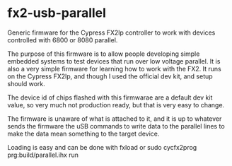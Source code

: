 fx2-usb-parallel
================

Generic firmware for the Cypress FX2lp controller to work with devices controlled with 6800 or 8080 parallel.

The purpose of this firmware is to allow people developing simple embedded systems to test devices that run over low voltage parallel. It is also a very simple firmware for learning how to work with the FX2. It runs on the Cypress FX2lp, and though I used the official dev kit, and setup should work.

The device id of chips flashed with this firmwarae are a default dev kit value, so very much not production ready, but that is very easy to change.

The firmware is unaware of what is attached to it, and it is up to whatever sends the firmware the uSB commands to write data to the parallel lines to make the data mean something to the target device.

Loading is easy and can be done with fxload or 
  sudo cycfx2prog prg:build/parallel.ihx run
